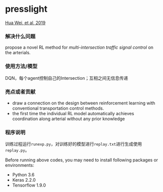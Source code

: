 # presslight
[Hua Wei, et al, 2019](http://delivery.acm.org/10.1145/3340000/3330949/p1290-wei.pdf?ip=96.126.102.110&id=3330949&acc=OPEN&key=4D4702B0C3E38B35%2E4D4702B0C3E38B35%2E4D4702B0C3E38B35%2E6D218144511F3437&__acm__=1565080062_f96f49613620b06cf02de457e2abcb3d)
### 解决什么问题

propose a novel RL method for *multi-intersection traffic signal control* on the arterials.

### 使用方法/模型

DQN，每个agent控制自己的Intersection；互相之间无信息传递

### 亮点或者贡献

- draw a connection on the design between reinforcement learning with conventional transportation control methods.
- the first time the individual RL model automatically achieves coordination along arterial without any prior knowledge

### 程序说明
训练过程运行`runexp.py`，对训练好的模型进行`replay.txt`进行生成使用`replay.py`。

Before running above codes, you may need to install following packages or environments:
- Python 3.6
- Keras 2.2.0 
- Tensorflow 1.9.0
